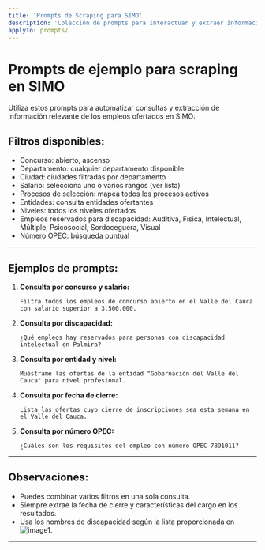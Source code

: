 ```yaml
---
title: 'Prompts de Scraping para SIMO'
description: 'Colección de prompts para interactuar y extraer información de la página de ofertas de empleo de SIMO, con filtros avanzados y ejemplos de uso para cada caso.'
applyTo: prompts/
---
```


# Prompts de ejemplo para scraping en SIMO

Utiliza estos prompts para automatizar consultas y extracción de información relevante de los empleos ofertados en SIMO:

## Filtros disponibles:
- Concurso: abierto, ascenso
- Departamento: cualquier departamento disponible
- Ciudad: ciudades filtradas por departamento
- Salario: selecciona uno o varios rangos (ver lista)
- Procesos de selección: mapea todos los procesos activos
- Entidades: consulta entidades ofertantes
- Niveles: todos los niveles ofertados
- Empleos reservados para discapacidad: Auditiva, Física, Intelectual, Múltiple, Psicosocial, Sordoceguera, Visual
- Número OPEC: búsqueda puntual

---

## Ejemplos de prompts:

1. **Consulta por concurso y salario:**
   ```
   Filtra todos los empleos de concurso abierto en el Valle del Cauca con salario superior a 3.500.000.
   ```
2. **Consulta por discapacidad:**
   ```
   ¿Qué empleos hay reservados para personas con discapacidad intelectual en Palmira?
   ```
3. **Consulta por entidad y nivel:**
   ```
   Muéstrame las ofertas de la entidad "Gobernación del Valle del Cauca" para nivel profesional.
   ```
4. **Consulta por fecha de cierre:**
   ```
   Lista las ofertas cuyo cierre de inscripciones sea esta semana en el Valle del Cauca.
   ```
5. **Consulta por número OPEC:**
   ```
   ¿Cuáles son los requisitos del empleo con número OPEC 7891011?
   ```

---

## Observaciones:

- Puedes combinar varios filtros en una sola consulta.
- Siempre extrae la fecha de cierre y características del cargo en los resultados.
- Usa los nombres de discapacidad según la lista proporcionada en ![image1](image1).

---